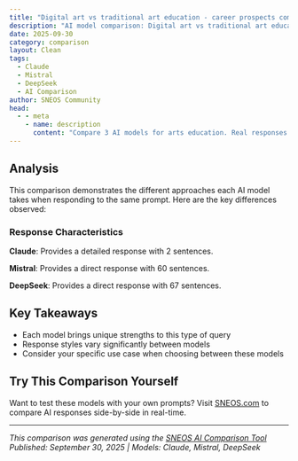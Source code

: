 ```yaml
---
title: "Digital art vs traditional art education - career prospects comparison"
description: "AI model comparison: Digital art vs traditional art education - career prospects comparison..."
date: 2025-09-30
category: comparison
layout: Clean
tags:
  - Claude
  - Mistral
  - DeepSeek
  - AI Comparison
author: SNEOS Community
head:
  - - meta
    - name: description
      content: "Compare 3 AI models for arts education. Real responses from Claude, Mistral, DeepSeek with detailed analysis."
---
```


<ChatComparison
  title="Digital art vs traditional art education - career prospects comparison"
  prompt="Digital art vs traditional art education - career prospects comparison"
  :responses='{"Claude": "Here\u0027s a comprehensive comparison of career prospects between digital and traditional art education:\n\n## **Digital Art Education**\n\n### **Career Opportunities:**\n- **Video game industry** (concept art, 3D modeling, animation)\n- **Film/TV/Streaming** (VFX, motion graphics, digital compositing)\n- **Web design and UX/UI**\n- **Marketing and advertising** (social media content, digital campaigns)\n- **Mobile app development**\n- **NFT and crypto art markets**\n- **Virtual/Augmented reality development**\n- **E-learning and educational content**\n\n### **Advantages:**\n- Higher demand in current job market\n- Remote work opportunities\n- Faster iteration and revision capabilities\n- Lower ongoing material costs\n- Integration with emerging technologies\n- Scalable income potential through digital platforms\n\n## **Traditional Art Education**\n\n### **Career Opportunities:**\n- **Fine arts** (galleries, exhibitions, art sales)\n- **Illustration** (books, magazines, commissioned work)\n- **Art therapy and education**\n- **Museum and gallery work**\n- **Art restoration and conservation**\n- **Crafts and handmade goods markets**\n- **Wedding and event services**\n- **Architectural and interior design consulting**\n\n### **Advantages:**\n- Tangible, unique pieces with inherent value\n- Strong foundation in fundamental art principles\n- Therapeutic and meditative practice benefits\n- Local community connections\n- Luxury market appeal\n- Historical prestige and recognition\n\n## **Market Reality Check**\n\n### **Income Potential:**\n- **Digital**: Generally higher average salaries, especially in tech\n- **Traditional**: More variable, often requires multiple revenue streams\n\n### **Job Security:**\n- **Digital**: Higher demand but rapidly evolving skill requirements\n- **Traditional**: Smaller market but consistent niche demand\n\n### **Hybrid Approach Benefits:**\nMany successful artists combine both, using:\n- Traditional skills for strong fundamentals\n- Digital tools for efficiency and market reach\n- Cross-pollination of techniques\n\n**Recommendation**: Consider your personal interests, but recognize that digital literacy is increasingly essential across all art fields. The strongest career prospects often come from blending both approaches.", "Mistral": "Digital art and traditional art education each have their own strengths and offer different career prospects. Here\u0027s a comparison to help you understand the career landscapes for both:\n\n### Digital Art Education\n\n**Career Prospects:**\n1. **Graphic Designer:**\n - **Roles:** Creating visual content for websites, advertisements, and branding.\n - **Industries:** Advertising, marketing, web design, and publishing.\n\n2. **Animator:**\n - **Roles:** Developing animated content for films, TV shows, video games, and commercials.\n - **Industries:** Film, television, gaming, and advertising.\n\n3. **UI/UX Designer:**\n - **Roles:** Designing user interfaces and user experiences for digital products.\n - **Industries:** Software development, web design, and mobile app development.\n\n4. **Digital Illustrator:**\n - **Roles:** Creating digital illustrations for books, magazines, and online platforms.\n - **Industries:** Publishing, advertising, and entertainment.\n\n5. **Game Artist:**\n - **Roles:** Designing characters, environments, and other visual elements for video games.\n - **Industries:** Gaming and interactive media.\n\n6. **Motion Graphics Designer:**\n - **Roles:** Creating animated graphic designs for video content.\n - **Industries:** Film, television, and advertising.\n\n7. **3D Artist:**\n - **Roles:** Creating 3D models and animations for various applications.\n - **Industries:** Film, gaming, architecture, and product design.\n\n**Advantages:**\n- **Versatility:** Digital art skills are highly versatile and can be applied across multiple industries.\n- **Technology:** Proficiency in digital tools and software can open up more job opportunities.\n- **Remote Work:** Many digital art roles can be done remotely, offering flexibility.\n\n### Traditional Art Education\n\n**Career Prospects:**\n1. **Fine Artist:**\n - **Roles:** Creating original artwork for galleries, exhibitions, and private collections.\n - **Industries:** Art galleries, museums, and private commissions.\n\n2. **Illustrator:**\n - **Roles:** Creating illustrations for books, magazines, and other print media.\n - **Industries:** Publishing, advertising, and education.\n\n3. **Art Teacher:**\n - **Roles:** Teaching art in schools, colleges, and private studios.\n - **Industries:** Education and private tutoring.\n\n4. **Art Therapist:**\n - **Roles:** Using art as a therapeutic tool to help individuals with emotional and psychological issues.\n - **Industries:** Healthcare, mental health, and social services.\n\n5. **Art Restorer:**\n - **Roles:** Restoring and conserving historical and cultural artifacts.\n - **Industries:** Museums, galleries, and cultural institutions.\n\n6. **Art Director:**\n - **Roles:** Overseeing the visual style and imagery in magazines, newspapers, product packaging, and movie and television productions.\n - **Industries:** Advertising, publishing, and entertainment.\n\n**Advantages:**\n- **Creative Freedom:** Traditional artists often have more creative freedom and can explore a wide range of mediums.\n- **Tangible Work:** The physical nature of traditional art can be more satisfying for some artists.\n- **Cultural Impact:** Traditional art often has a significant cultural and historical impact.\n\n### Comparison\n\n**Market Demand:**\n- **Digital Art:** High demand due to the growth of digital media, gaming, and online content.\n- **Traditional Art:** More niche but still valued in cultural and educational settings.\n\n**Skill Requirements:**\n- **Digital Art:** Requires proficiency in software like Adobe Creative Suite, Blender, and other digital tools.\n- **Traditional Art:** Requires mastery of various mediums like painting, sculpting, and drawing.\n\n**Earning Potential:**\n- **Digital Art:** Can be lucrative, especially in high-demand fields like gaming and animation.\n- **Traditional Art:** Earning potential can vary widely, with some artists achieving significant success and others struggling to make a living.\n\n**Career Path:**\n- **Digital Art:** Often involves working in teams and collaborating with other professionals.\n- **Traditional Art:** Can be more solitary, with artists working independently or in small studios.\n\n**Future Outlook:**\n- **Digital Art:** Likely to continue growing as technology advances and digital media becomes more prevalent.\n- **Traditional Art:** Will remain relevant but may face challenges in a digital-first world.\n\n### Conclusion\n\nBoth digital and traditional art education offer unique career prospects. Digital art is well-suited for those interested in technology and versatile, high-demand roles. Traditional art is ideal for those who value creative freedom and the tangible aspects of art creation. The choice between the two should be based on personal interests, skills, and career goals.", "DeepSeek": "Of course. This is a fantastic and highly relevant question for aspiring artists. The choice between digital and traditional art education isn\u0027t just about preference; it has significant implications for career paths, workflow, and the industry landscape.\n\nLet\u0027s break down the comparison between digital and traditional art education in terms of career prospects.\n\n### The Core Philosophical Difference\n\n* **Traditional Art Education:** Focuses on **fundamentals**. You learn to see light, form, color, composition, and anatomy by manipulating physical materials. The emphasis is on the \u0022why\u0022 and the \u0022how\u0022 of art, building a deep, transferable understanding. It\u0027s learning the rules of the language of art.\n* **Digital Art Education:** Focuses on **application and workflow**. While it also teaches fundamentals, it does so through the lens of software (like Photoshop, Procreate, Blender, ZBrush) and hardware (graphics tablets, Cintiqs). It\u0027s about learning to use modern tools to create art efficiently and for specific commercial purposes.\n\n---\n\n### Career Prospects: A Side-by-Side Comparison\n\n| Aspect | Digital Art Education | Traditional Art Education |\n| :--- | :--- | :--- |\n| **Primary Career Paths** | **High demand in tech \u0026 entertainment.** \u003Cbr\u003E\u2022 Concept Artist (characters, environments)\u003Cbr\u003E\u2022 Illustrator (book, editorial, commercial)\u003Cbr\u003E\u2022 Graphic Designer / UI/UX Designer\u003Cbr\u003E\u2022 2D/3D Animator\u003Cbr\u003E\u2022 VFX \u0026 Motion Graphics Artist\u003Cbr\u003E\u2022 Comic/Manga Artist (Webtoons)\u003Cbr\u003E\u2022 Game Artist (mobile, indie, AAA) | **Diverse, often in established or niche fields.** \u003Cbr\u003E\u2022 Fine Artist (gallery representation)\u003Cbr\u003E\u2022 Illustrator (children\u0027s books, publishing)\u003Cbr\u003E\u2022 Art Teacher / Professor\u003Cbr\u003E\u2022 Museum/Gallery Curator\u003Cbr\u003E\u2022 Art Restorer / Conservator\u003Cbr\u003E\u2022 Tattoo Artist\u003Cbr\u003E\u2022 Muralist / Public Artist |\n| **Industry \u0026 Job Market** | **Fast-growing, global, and project-based.** Heavily tied to the booming tech, gaming, and animation industries. High volume of freelance and remote work opportunities. | **More traditional, localized, and often institution-based.** Can be more competitive for high-profile gallery spots or academic positions. Often relies on grants, commissions, and private sales. |\n| **Income \u0026 Stability** | **Potentially high, but variable.** Salaried positions in studios offer stability. Top freelancers can earn very well, but income can be inconsistent, especially early on. | **Often highly variable.** Can range from \u0022starving artist\u0022 to highly lucrative for a small, established elite. Income often comes from a \u0022portfolio career\u0022 (teaching \u002B selling work \u002B commissions). |\n| **Skill Transferability** | **Extremely high within the digital realm.** Skills in Photoshop easily transfer to other 2D software. A strong understanding of 3D is a huge asset. The core digital skills are the currency of the modern creative industry. | **The foundational skills are 100% transferable.** A master of oil painting will have an excellent understanding of color and light that can be applied to *any* visual medium, including digital. The *mindset* of problem-solving with physical materials is invaluable. |\n| **Barriers to Entry** | **Lower initial barrier, higher skill ceiling.** You need a computer/tablet and software (which can be expensive, but has affordable options). The competition is fierce, and standing out requires exceptional skill and a strong online portfolio. | **Higher initial barrier.** Quality materials (paints, canvas, clay) are consistently expensive. Requires physical space to work. Gaining recognition can be slow and relies heavily on networking in physical spaces (galleries, shows). |\n\n---\n\n### The Critical Overlap: Why It\u0027s Not an Either/Or Choice\n\nThe most successful artists in *commercial digital fields* will almost always tell you that a strong foundation in traditional art is their secret weapon.\n\n1. **Fundamentals are King:** A digital artist who understands traditional color theory, perspective, and anatomy from life drawing will always create more believable and compelling work than one who only knows how to use the software\u0027s tools.\n2. **The \u0022Digital Look\u0022:** Art that relies too heavily on software tricks (certain brushes, filters, over-rendering) can look generic. Traditional training helps develop a unique, personal style that stands out.\n3. **Problem-Solving:** Traditional art forces you to solve problems physically. There\u0027s no \u0022undo\u0022 button. This builds a level of intentionality and planning that makes you a more efficient and decisive digital artist.\n\n**The Ideal Hybrid Approach:**\n\nMany modern art schools and savvy self-taught artists adopt a hybrid model:\n* **Learn the fundamentals traditionally:** Take life drawing classes, paint with physical gouache or oils, and study color with traditional media.\n* **Apply them digitally:** Use a graphics tablet and software as the primary tool for commercial work, leveraging the speed, editability, and power of digital workflows.\n\n### Conclusion: Which Path is for You?\n\n**Choose a Digital-Focused Education if:**\n\n* Your dream job is explicitly in the video game, animation, or VFX industries.\n* You are drawn to technology and enjoy a fast-paced, evolving workflow.\n* You want the flexibility of freelance and remote work.\n* You are motivated by commercial applications and working as part of a creative team.\n\n**Choose a Traditional-Focused Education if:**\n\n* Your primary goal is to be a fine artist, showing work in galleries and museums.\n* You are passionate about the physicality and history of art materials.\n* You are interested in careers in art education, curation, or conservation.\n* The process of creating with your hands is as important to you as the final product.\n\n**The Ultimate Verdict:**\n\nFor **career prospects in the 21st-century creative economy, a digital art education (or a hybrid approach) provides a wider, more direct, and faster-growing range of opportunities.** The industries it serves are massive and global.\n\nHowever, **the most valuable asset any artist can have is a rock-solid foundation in the traditional principles of art.** A traditional education provides this in spades, and these skills will make you a better, more adaptable, and more employable digital artist.\n\n**Recommendation:** Don\u0027t see them as rivals. If you\u0027re serious about a career, prioritize learning the fundamental principles (traditionally, if possible) and then master the digital tools needed to apply those principles in the modern marketplace. Your portfolio\u2014not just your diploma\u2014will be your most important career asset."}' 
  published-date="12:00"
/>

## Analysis

This comparison demonstrates the different approaches each AI model takes when responding to the same prompt. Here are the key differences observed:

### Response Characteristics

**Claude**: Provides a detailed response with 2 sentences. 

**Mistral**: Provides a direct response with 60 sentences. 

**DeepSeek**: Provides a direct response with 67 sentences. 

## Key Takeaways

- Each model brings unique strengths to this type of query
- Response styles vary significantly between models
- Consider your specific use case when choosing between these models

## Try This Comparison Yourself

Want to test these models with your own prompts? Visit [SNEOS.com](https://sneos.com) to compare AI responses side-by-side in real-time.

---

*This comparison was generated using the [SNEOS AI Comparison Tool](https://sneos.com)*
*Published: September 30, 2025 | Models: Claude, Mistral, DeepSeek*
